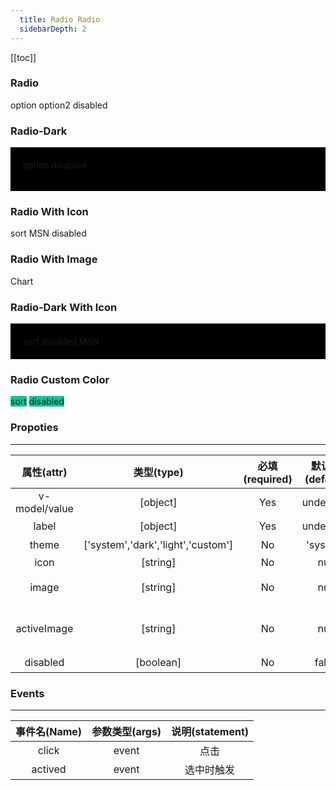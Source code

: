 ```yaml
---
  title: Radio Radio
  sidebarDepth: 2
---
```


<script>
  export default {
    data(){
      return {
        value:"option"
      }
    },
    methods:{
      active(){
        ++this.status;
      }
    }
  }
</script>
  
[[toc]]

### Radio

<div>
<fv-radio v-model="value" label="option">
option
</fv-radio> 
<fv-radio v-model="value" label="option2">
option2
</fv-radio>
<fv-radio label="option3" disabled>
disabled
</fv-radio>
</div>

### Radio-Dark

<div style="background:#000;height:30px;padding:20px;">
<fv-radio v-model="value" label="option" theme="dark">option</fv-radio>
<fv-radio v-model="value" label="option3" theme="dark" disabled>disabled </fv-radio>
</div>

### Radio With Icon

<div >
<fv-radio v-model="value" label="sort" icon="GroupedList">sort</fv-radio>
<fv-radio v-model="value" label="MSN" icon="MSNLogo" >MSN</fv-radio>
<fv-radio v-model="value" label="MSN" icon="MSNLogo" disabled >disabled</fv-radio>

</div>

### Radio With Image

<div>
<fv-radio image="https://static2.sharepointonline.com/files/fabric/office-ui-fabric-react-assets/choicegroup-bar-unselected.png" activeImage="https://static2.sharepointonline.com/files/fabric/office-ui-fabric-react-assets/choicegroup-bar-selected.png" v-model="value" label="chart" >Chart</fv-radio>
</div>

### Radio-Dark With Icon

<div style="background:#000;padding:20px;">
<fv-radio v-model="value" label="sort" icon="GroupedList" theme="dark">sort</fv-radio>
<fv-radio v-model="value" label="sort" icon="GroupedList" theme="dark" disabled>disabled</fv-radio>
<fv-radio v-model="value" label="MSN" icon="MSNLogo" theme="dark">MSN</fv-radio>
</div>

### Radio Custom Color
<fv-radio  icon="GroupedList" v-model="value" label="sort" style="background:#00cc99;" theme="dark" >sort</fv-radio>
<fv-radio icon="GroupedList" v-model="value" label="sort" style="background:#00cc99;" theme="dark" disabled>disabled</fv-radio>


### Propoties
---
|    属性(attr)    |             类型(type)             | 必填(required) | 默认值(default) |                 说明(statement)                 |
|:----------------:|:----------------------------------:|:--------------:|:---------------:|:-----------------------------------------------:|
| v-model/value | [object] | Yes | undefined | 选项值 |
| label | [object] | Yes | undefined | 选项值 |
| theme | ['system','dark','light','custom'] | No | 'system' | 主题色 | 
| icon | [string] | No | null | MS-ICON |
| image | [string] | No | null | 32*32 图像链接 |
| activeImage | [string] | No | null | 32*32 选中时的图像链接 |
| disabled | [boolean] | No | false | 是否禁用 |

### Events
---
| 事件名(Name) | 参数类型(args) | 说明(statement)  |
|:------------:|:--------------:|:----------------:|
| click | event | 点击 |
| actived | event | 选中时触发 |

  
